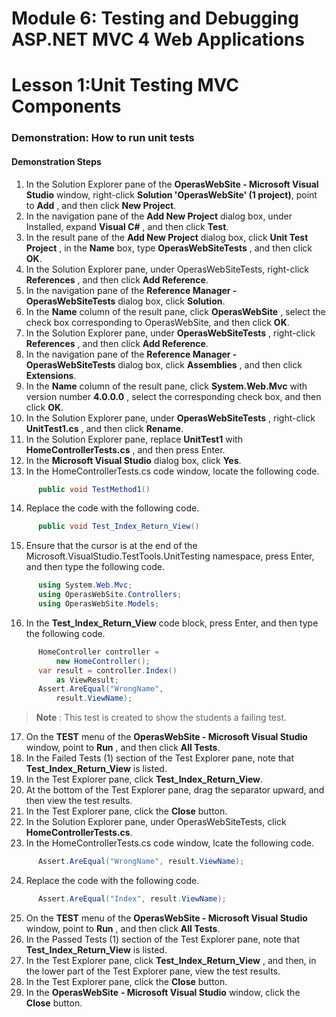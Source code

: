 # Module 6: Testing and Debugging ASP.NET MVC 4 Web Applications

# Lesson 1:Unit Testing MVC Components

### Demonstration: How to run unit tests

#### Demonstration Steps

1. In the Solution Explorer pane of the **OperasWebSite - Microsoft Visual Studio** window, right-click **Solution &#39;OperasWebSite&#39; (1 project)**, point to **Add** , and then click **New Project**.
2. In the navigation pane of the **Add New Project** dialog box, under Installed, expand **Visual C#** , and then click **Test**.
3. In the result pane of the **Add New Project** dialog box, click **Unit Test Project** , in the **Name** box, type **OperasWebSiteTests** , and then click **OK**.
4. In the Solution Explorer pane, under OperasWebSiteTests, right-click **References** , and then click **Add Reference**.
5. In the navigation pane of the **Reference Manager - OperasWebSiteTests** dialog box, click **Solution**.
6. In the **Name** column of the result pane, click **OperasWebSite** , select the check box corresponding to OperasWebSite, and then click **OK**.
7. In the Solution Explorer pane, under **OperasWebSiteTests** , right-click **References** , and then click **Add Reference**.
8. In the navigation pane of the **Reference Manager - OperasWebSiteTests** dialog box, click **Assemblies** , and then click **Extensions**.
9. In the **Name** column of the result pane, click **System.Web.Mvc** with version number **4.0.0.0** , select the corresponding check box, and then click **OK**.
10. In the Solution Explorer pane, under **OperasWebSiteTests** , right-click **UnitTest1.cs** , and then click **Rename**.
11. In the Solution Explorer pane, replace **UnitTest1** with **HomeControllerTests.cs** , and then press Enter.
12. In the **Microsoft Visual Studio** dialog box, click **Yes**.
13. In the HomeControllerTests.cs code window, locate the following code.

  ```cs
        public void TestMethod1()
```
14. Replace the code with the following code.

  ```cs
        public void Test_Index_Return_View()
```
15. Ensure that the cursor is at the end of the Microsoft.VisualStudio.TestTools.UnitTesting namespace, press Enter, and then type the following code.

  ```cs
        using System.Web.Mvc;
        using OperasWebSite.Controllers;
        using OperasWebSite.Models;
```
16. In the **Test\_Index\_Return\_View** code block, press Enter, and then type the following code.

  ```cs
        HomeController controller = 
            new HomeController();
        var result = controller.Index()
            as ViewResult;
        Assert.AreEqual("WrongName", 
            result.ViewName);
```
   >**Note** : This test is created to show the students a failing test.

17. On the **TEST** menu of the **OperasWebSite - Microsoft Visual Studio** window, point to **Run** , and then click **All Tests**.
18. In the Failed Tests (1) section of the Test Explorer pane, note that **Test\_Index\_Return\_View** is listed.
19. In the Test Explorer pane, click **Test\_Index\_Return\_View**.
20. At the bottom of the Test Explorer pane, drag the separator upward, and then view the test results.
21. In the Test Explorer pane, click the **Close** button.
22. In the Solution Explorer pane, under OperasWebSiteTests, click **HomeControllerTests.cs**.
23. In the HomeControllerTests.cs code window, lcate the following code.

  ```cs
        Assert.AreEqual("WrongName", result.ViewName);
```
24. Replace the code with the following code.

  ```cs
        Assert.AreEqual("Index", result.ViewName);
```
25. On the **TEST** menu of the **OperasWebSite - Microsoft Visual Studio** window, point to **Run** , and then click **All Tests**.
26. In the Passed Tests (1) section of the Test Explorer pane, note that **Test\_Index\_Return\_View** is listed.
27. In the Test Explorer pane, click **Test\_Index\_Return\_View** , and then, in the lower part of the Test Explorer pane, view the test results.
28. In the Test Explorer pane, click the **Close** button.
29. In the **OperasWebSite**  **- Microsoft Visual Studio** window, click the **Close** button.